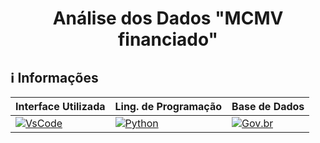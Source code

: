 <h1 align="center"> Análise dos Dados "MCMV financiado" </h1> 

## ℹ️ Informações   
  
| Interface Utilizada | Ling. de Programação | Base de Dados |
|-----------------|-------------------|------------------|
| [![VsCode](https://img.shields.io/badge/VsCode-Interface-blue)](https://code.visualstudio.com/) | [![Python](https://img.shields.io/badge/Python-3.11.7-blue)](https://www.python.org/) |[![Gov.br](https://img.shields.io/badge/Base_de_Dados-Gov.br-blue)](https://dados.gov.br/dados/conjuntos-dados/dados-do-minha-casa-minha-vida) | [![Pandas]([https://img.shields.io/badge/VsCode-Interface-blue])]((https://pandas.pydata.org/))   [![Numpy](https://img.shields.io/badge/Numpy-blue)]((https://numpy.org/)https://numpy.org/)









